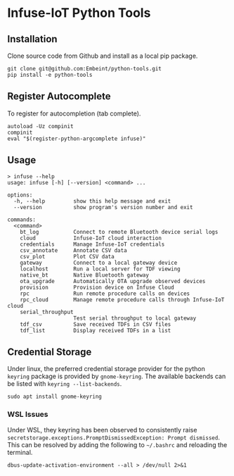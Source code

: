 # Infuse-IoT Python Tools

## Installation

Clone source code from Github and install as a local pip package.

```
git clone git@github.com:Embeint/python-tools.git
pip install -e python-tools
```

## Register Autocomplete

To register for autocompletion (tab complete).

```
autoload -Uz compinit
compinit
eval "$(register-python-argcomplete infuse)"
```

## Usage

```
> infuse --help
usage: infuse [-h] [--version] <command> ...

options:
  -h, --help         show this help message and exit
  --version          show program's version number and exit

commands:
  <command>
    bt_log           Connect to remote Bluetooth device serial logs
    cloud            Infuse-IoT cloud interaction
    credentials      Manage Infuse-IoT credentials
    csv_annotate     Annotate CSV data
    csv_plot         Plot CSV data
    gateway          Connect to a local gateway device
    localhost        Run a local server for TDF viewing
    native_bt        Native Bluetooth gateway
    ota_upgrade      Automatically OTA upgrade observed devices
    provision        Provision device on Infuse Cloud
    rpc              Run remote procedure calls on devices
    rpc_cloud        Manage remote procedure calls through Infuse-IoT cloud
    serial_throughput
                     Test serial throughput to local gateway
    tdf_csv          Save received TDFs in CSV files
    tdf_list         Display received TDFs in a list
```

## Credential Storage

Under linux, the preferred credential storage provider for the python ``keyring``
package is provided by ``gnome-keyring``. The available backends can be listed with
``keyring --list-backends``.

```
sudo apt install gnome-keyring
```

### WSL Issues

Under WSL, they keyring has been observed to consistently raise
``secretstorage.exceptions.PromptDismissedException: Prompt dismissed``.
This can be resolved by adding the following to ``~/.bashrc`` and reloading
the terminal.
```
dbus-update-activation-environment --all > /dev/null 2>&1
```
